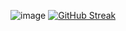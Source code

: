 ![image](https://github.com/piyaphatliamwilai/piyaphatliamwilai/assets/82884260/d505885b-ddbc-46d3-970d-bc489652f2fc)
[![GitHub Streak](https://streak-stats.demolab.com?user=piyaphatliamwilai&theme=whatsapp-dark2&date_format=n%2Fj%5B%2FY%5D)](https://git.io/streak-stats)
